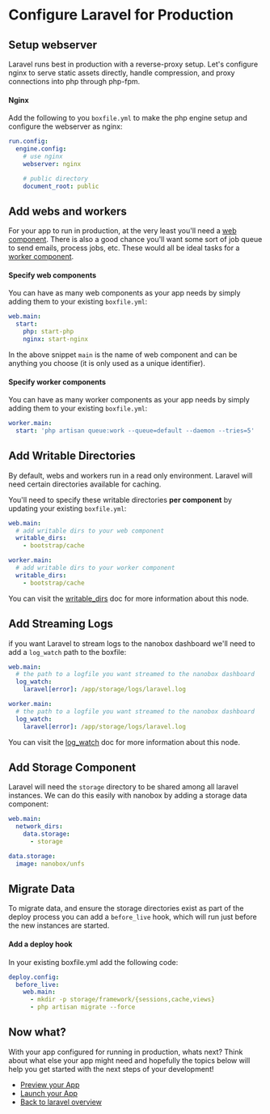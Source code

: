 # Configure Laravel for Production

## Setup webserver
Laravel runs best in production with a reverse-proxy setup. Let's configure nginx to serve static assets directly, handle compression, and proxy connections into php through php-fpm.

#### Nginx

Add the following to you `boxfile.yml` to make the php engine setup and configure the webserver as nginx:

```yaml
run.config:
  engine.config:
    # use nginx
    webserver: nginx

    # public directory
    document_root: public
```

## Add webs and workers
For your app to run in production, at the very least you'll need a [web component](https://docs.nanobox.io/boxfile/web/). There is also a good chance you'll want some sort of job queue to send emails, process jobs, etc. These would all be ideal tasks for a [worker component](https://docs.nanobox.io/boxfile/worker/).

#### Specify web components
You can have as many web components as your app needs by simply adding them to your existing `boxfile.yml`:

```yaml
web.main:
  start:
    php: start-php
    nginx: start-nginx
```

In the above snippet `main` is the name of web component and can be anything you choose (it is only used as a unique identifier).

#### Specify worker components
You can have as many worker components as your app needs by simply adding them to your existing `boxfile.yml`:

```yaml
worker.main:
  start: 'php artisan queue:work --queue=default --daemon --tries=5'
```

## Add Writable Directories
By default, webs and workers run in a read only environment. Laravel will need certain directories available for caching.

You'll need to specify these writable directories **per component** by updating your existing `boxfile.yml`:

```yaml
web.main:
  # add writable dirs to your web component
  writable_dirs:
    - bootstrap/cache

worker.main:
  # add writable dirs to your worker component
  writable_dirs:
    - bootstrap/cache
```

You can visit the [writable_dirs](https://docs.nanobox.io/boxfile/web/#writable-directories) doc for more information about this node.

## Add Streaming Logs
if you want Laravel to stream logs to the nanobox dashboard we'll need to add a `log_watch` path to the boxfile:

```yaml
web.main:
  # the path to a logfile you want streamed to the nanobox dashboard
  log_watch:
    laravel[error]: /app/storage/logs/laravel.log

worker.main:
  # the path to a logfile you want streamed to the nanobox dashboard
  log_watch:
    laravel[error]: /app/storage/logs/laravel.log
```

You can visit the [log_watch](https://docs.nanobox.io/boxfile/web/#custom-logs) doc for more information about this node.

## Add Storage Component

Laravel will need the `storage` directory to be shared among all laravel instances. We can do this easily with nanobox by adding a storage data component:

```yaml
web.main:
  network_dirs:
    data.storage:
      - storage

data.storage:
  image: nanobox/unfs
```

## Migrate Data
To migrate data, and ensure the storage directories exist as part of the deploy process you can add a `before_live` hook, which will run just before the new instances are started.

#### Add a deploy hook
In your existing boxfile.yml add the following code:

```yaml
deploy.config:
  before_live:
    web.main:
      - mkdir -p storage/framework/{sessions,cache,views}
      - php artisan migrate --force
```

## Now what?
With your app configured for running in production, whats next? Think about what else your app might need and hopefully the topics below will help you get started with the next steps of your development!

* [Preview your App](/php/laravel/preview-your-app)
* [Launch your App](/php/laravel/launch-your-app)
* [Back to laravel overview](/php/laravel)
